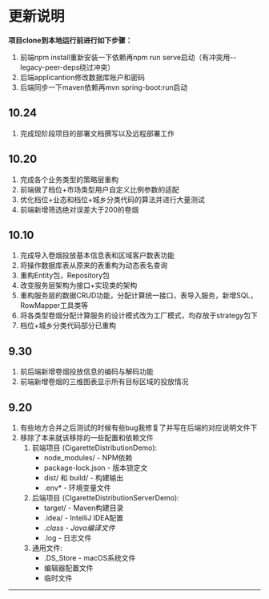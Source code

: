 # 更新说明

**项目clone到本地运行前进行如下步骤：**

1. 前端npm install重新安装一下依赖再npm run serve启动（有冲突用--legacy-peer-deps绕过冲突）
2. 后端applicantion修改数据库账户和密码
3. 后端同步一下maven依赖再mvn spring-boot:run启动



## 10.24

1. 完成现阶段项目的部署文档撰写以及远程部署工作



## 10.20

1. 完成各个业务类型的策略层重构
2. 前端做了档位+市场类型用户自定义比例参数的适配
3. 优化档位+业态和档位+城乡分类代码的算法并进行大量测试
4. 前端新增筛选绝对误差大于200的卷烟



## 10.10

1. 完成导入卷烟投放基本信息表和区域客户数表功能
2. 将操作数据库表从原来的表重构为动态表名查询
3. 重构Entity包，Repository包
4. 改变服务层架构为接口+实现类的架构
5. 重构服务层的数据CRUD功能，分配计算统一接口，表导入服务，新增SQL，RowMapper工具类等
6. 将各类型卷烟分配计算服务的设计模式改为工厂模式，均存放于strategy包下
7. 档位+城乡分类代码部分已重构



## 9.30

1. 前后端新增卷烟投放信息的编码与解码功能
2. 前端新增卷烟的三维图表显示所有目标区域的投放情况



## 9.20

1. 有些地方合并之后测试的时候有些bug我修复了并写在后端的对应说明文件下
2. 移除了本来就该移除的一些配置和依赖文件
   1. 前端项目 (CigaretteDistributionDemo):
      + node_modules/ - NPM依赖
      + package-lock.json - 版本锁定文
      + dist/ 和 build/ - 构建输出
      + .env* - 环境变量文件
   2. 后端项目 (CIgaretteDistributionServerDemo):
      + target/ - Maven构建目录
      + .idea/ - IntelliJ IDEA配置
      + *.class - Java编译文件*
      + .log - 日志文件
   3. 通用文件:
      + .DS_Store - macOS系统文件
      + 编辑器配置文件
      + 临时文件



****
